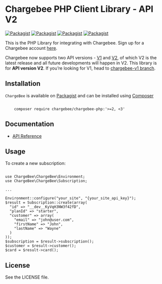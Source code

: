# Chargebee PHP Client Library - API V2

[![Packagist](https://img.shields.io/packagist/v/chargebee/chargebee-php.svg?maxAge=2592000)](https://packagist.org/packages/chargebee/chargebee-php)
[![Packagist](https://img.shields.io/packagist/dt/chargebee/chargebee-php.svg?maxAge=2592000)](https://packagist.org/packages/chargebee/chargebee-php/stats)
[![Packagist](https://img.shields.io/packagist/dm/chargebee/chargebee-php.svg?maxAge=2592000)](https://packagist.org/packages/chargebee/chargebee-php/stats)
[![Packagist](https://img.shields.io/packagist/l/chargebee/chargebee-php.svg?maxAge=2592000)](https://packagist.org/packages/chargebee/chargebee-php)

This is the PHP Library for integrating with Chargebee. Sign up for a Chargebee account [here](https://www.chargebee.com).

Chargebee now supports two API versions - [V1](https://apidocs.chargebee.com/docs/api/v1) and [V2](https://apidocs.chargebee.com/docs/api), of which V2 is the latest release and all future developments will happen in V2. This library is for <b>API version V2</b>. If you’re looking for V1, head to [chargebee-v1 branch](https://github.com/chargebee/chargebee-php/tree/chargebee-v1).

## Installation

```ChargeBee``` is available on [Packagist](https://packagist.org/packages/chargebee/chargebee-php) and can be installed using [Composer](https://getcomposer.org/)

<pre><code>
	composer require chargebee/chargebee-php:'>=2, &lt;3'
</code></pre>

## Documentation

  * <a href="https://apidocs.chargebee.com/docs/api?lang=php" target="_blank">API Reference</a>

## Usage

To create a new subscription:

<pre><code>
use ChargeBee\ChargeBee\Environment;
use ChargeBee\ChargeBee\Subscription;

...

Environment::configure("your_site", "{your_site_api_key}");
$result = Subscription::create(array(
  "id" => "__dev__KyVqH3NW3f42fD",
  "planId" => "starter",
  "customer" => array(
    "email" => "john@user.com",
    "firstName" => "John",
    "lastName" => "Wayne"
  )
));
$subscription = $result->subscription();
$customer = $result->customer();
$card = $result->card();
</code></pre>

## License

See the LICENSE file.


